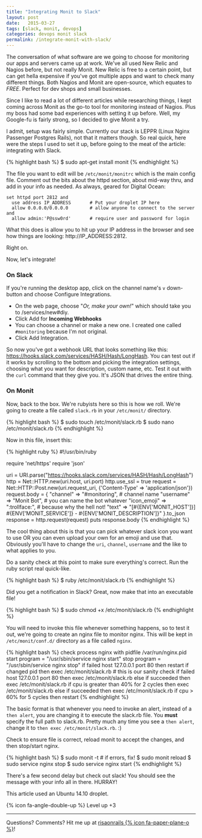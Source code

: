 ```yaml
---
title: "Integrating Monit to Slack"
layout: post
date:   2015-03-27
tags: [slack, monit, devops]
categories: devops monit slack
permalink: /integrate-monit-with-slack/
---
```


The conversation of what software are we going to choose for monitoring our apps and servers came up at work. We've all used New Relic and Nagios before, but not really Monit. New Relic is free to a certain point, but can get hella expensive if you've got multiple apps and want to check many different things. Both Nagios and Monit are open-source, which equates to _FREE_. Perfect for dev shops and small businesses.

Since I like to read a lot of different articles while researching things, I kept coming across Monit as the go-to tool for monitoring instead of Nagios. Plus my boss had some bad experiences with setting it up before. Well, my Google-fu is fairly strong, so I decided to give Monit a try.

I admit, setup was fairly simple.  Currently our stack is LEPPR (Linux Nginx Passenger Postgres Rails), not that it matters though. So real quick, here were the steps I used to set it up, before going to the meat of the article: integrating with Slack.

{% highlight bash %}
$ sudo apt-get install monit
{% endhighlight %}

The file you want to edit will be `/etc/monit/monitrc` which is the main config file. Comment out the bits about the httpd section, about mid-way thru, and add in your info as needed. As always, geared for Digital Ocean:

    set httpd port 2812 and
      use address IP_ADDRESS       # Put your droplet IP here
      allow 0.0.0.0/0.0.0.0        # allow anyone to connect to the server and
      allow admin:'P@ssw0rd'       # require user and password for login

What this does is allow you to hit up your IP address in the browser and see how things are looking: http://IP_ADDRESS:2812.

Right on.

Now, let's integrate!

### On Slack
If you're running the desktop app, click on the channel name's `v` down-button and choose Configure Integrations.

* On the web page, choose "_Or, make your own!_" which should take you to /services/new#diy.
* Click Add for __Incoming Webhooks__
* You can choose a channel or make a new one. I created one called `#monitoring` because I'm not original.
* Click Add Integration.

So now you've got a webhook URL that looks something like this: https://hooks.slack.com/services/HASH/Hash/LongHash.  You can test out if it works by scrolling to the bottom and picking the integration settings, choosing what you want for description, custom name, etc. Test it out with the `curl` command that they give you.  It's JSON that drives the entire thing. 

### On Monit
Now, back to the box. We're rubyists here so this is how we roll. We're going to create a file called `slack.rb` in your `/etc/monit/` directory.

{% highlight bash %}
$ sudo touch /etc/monit/slack.rb
$ sudo nano /etc/monit/slack.rb
{% endhighlight %}

Now in this file, insert this:

{% highlight ruby %}
#!/usr/bin/ruby

require 'net/https'
require 'json'

uri = URI.parse("https://hooks.slack.com/services/HASH/Hash/LongHash")
http = Net::HTTP.new(uri.host, uri.port)
http.use_ssl = true
request = Net::HTTP::Post.new(uri.request_uri, {'Content-Type' => 'application/json'})
request.body = {
    "channel"    => "#monitoring",  # channel name
    "username"   => "Monit Bot",    # you can name the bot whatever
    "icon_emoji" => ":trollface:",      # because why the hell not!
    "text"       => "[#{ENV['MONIT_HOST']}] #{ENV['MONIT_SERVICE']} - #{ENV['MONIT_DESCRIPTION']}"
}.to_json
response = http.request(request)
puts response.body
{% endhighlight %}

The cool thing about this is that you can pick whatever slack icon you want to use OR you can even upload your own for an emoji and use that. Obviously you'll have to change the `uri`, `channel`, `username` and the like to what applies to you.

Do a sanity check at this point to make sure everything's correct. Run the ruby script real quick-like.

{% highlight bash %}
$ ruby /etc/monit/slack.rb
{% endhighlight %}

Did you get a notification in Slack?  Great, now make that into an executable file!

{% highlight bash %}
$ sudo chmod +x /etc/monit/slack.rb
{% endhighlight %}

You will need to invoke this file whenever something happens, so to test it out, we're going to create an nginx file to monitor nginx. This will be kept in `/etc/monit/conf.d/` directory as a file called `nginx`.

{% highlight bash %}
check process nginx with pidfile /var/run/nginx.pid
  start program = "/usr/sbin/service nginx start"
  stop  program = "/usr/sbin/service nginx stop"
  if failed host 127.0.0.1 port 80 then restart
  if changed pid then exec /etc/monit/slack.rb    # this is our sanity check
  if failed host 127.0.0.1 port 80 then exec /etc/monit/slack.rb else if succeeded then exec /etc/monit/slack.rb
  if cpu is greater than 40% for 2 cycles then exec /etc/monit/slack.rb else if succeeded then exec /etc/monit/slack.rb
  if cpu > 60% for 5 cycles then restart
{% endhighlight %}

The basic format is that whenever you need to invoke an alert, instead of a `then alert`, you are changing it to execute the slack.rb file. You __must__ specify the full path to slack.rb. Pretty much any time you see a `then alert`, change it to `then exec /etc/monit/slack.rb`. :)

Check to ensure file is correct, reload monit to accept the changes, and then stop/start nginx.

{% highlight bash %}
$ sudo monit -t       # if errors, fix!
$ sudo monit reload
$ sudo service nginx stop
$ sudo service nginx start
{% endhighlight %}

There's a few second delay but check out slack! You should see the message with your info all in there. HURRAY!

This article used an Ubuntu 14.10 droplet.

{% icon fa-angle-double-up %} Level up +3

***

Questions? Comments? Hit me up at [risaonrails {% icon fa-paper-plane-o %}][email]!

[email]: mailto:risaonrails@gmail.com